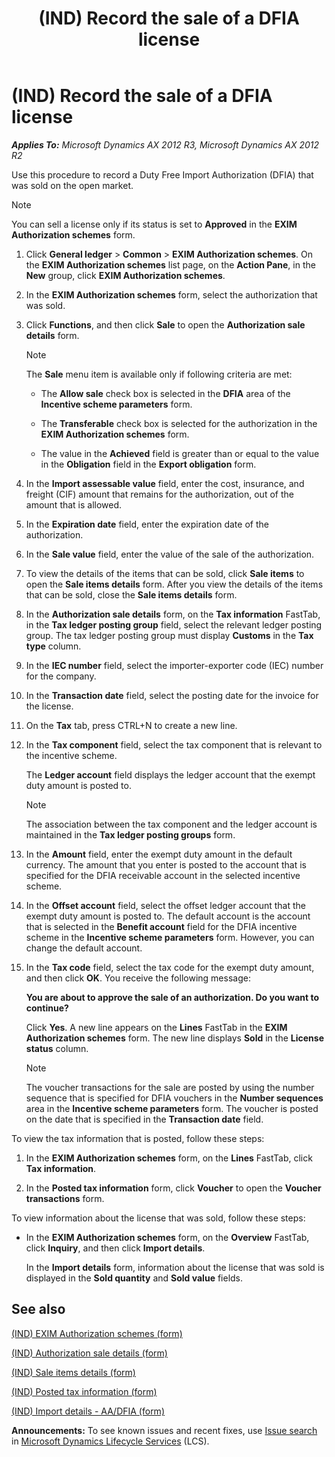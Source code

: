 ﻿---
title: (IND) Record the sale of a DFIA license
TOCTitle: (IND) Record the sale of a DFIA license
ms:assetid: b2f861bf-b296-426f-b517-72be9164acda
ms:mtpsurl: https://technet.microsoft.com/en-us/library/JJ664789(v=AX.60)
ms:contentKeyID: 49386119
ms.date: 04/18/2014
mtps_version: v=AX.60
f1_keywords:
- authorization
- (IND)
- India
- DFIA
- Sell
---

# (IND) Record the sale of a DFIA license 


_**Applies To:** Microsoft Dynamics AX 2012 R3, Microsoft Dynamics AX 2012 R2_

Use this procedure to record a Duty Free Import Authorization (DFIA) that was sold on the open market.


> [!NOTE]
> <P>You can sell a license only if its status is set to <STRONG>Approved</STRONG> in the <STRONG>EXIM Authorization schemes</STRONG> form.</P>



1.  Click **General ledger** \> **Common** \> **EXIM Authorization schemes**. On the **EXIM Authorization schemes** list page, on the **Action Pane**, in the **New** group, click **EXIM Authorization schemes**.

2.  In the **EXIM Authorization schemes** form, select the authorization that was sold.

3.  Click **Functions**, and then click **Sale** to open the **Authorization sale details** form.
    

    > [!NOTE]
    > <P>The <STRONG>Sale</STRONG> menu item is available only if following criteria are met:</P>
    > <UL>
    > <LI>
    > <P>The <STRONG>Allow sale</STRONG> check box is selected in the <STRONG>DFIA</STRONG> area of the <STRONG>Incentive scheme parameters</STRONG> form.</P>
    > <LI>
    > <P>The <STRONG>Transferable</STRONG> check box is selected for the authorization in the <STRONG>EXIM Authorization schemes</STRONG> form.</P>
    > <LI>
    > <P>The value in the <STRONG>Achieved</STRONG> field is greater than or equal to the value in the <STRONG>Obligation</STRONG> field in the <STRONG>Export obligation</STRONG> form.</P></LI></UL>



4.  In the **Import assessable value** field, enter the cost, insurance, and freight (CIF) amount that remains for the authorization, out of the amount that is allowed.

5.  In the **Expiration date** field, enter the expiration date of the authorization.

6.  In the **Sale value** field, enter the value of the sale of the authorization.

7.  To view the details of the items that can be sold, click **Sale items** to open the **Sale items details** form. After you view the details of the items that can be sold, close the **Sale items details** form.

8.  In the **Authorization sale details** form, on the **Tax information** FastTab, in the **Tax ledger posting group** field, select the relevant ledger posting group. The tax ledger posting group must display **Customs** in the **Tax type** column.

9.  In the **IEC number** field, select the importer-exporter code (IEC) number for the company.

10. In the **Transaction date** field, select the posting date for the invoice for the license.

11. On the **Tax** tab, press CTRL+N to create a new line.

12. In the **Tax component** field, select the tax component that is relevant to the incentive scheme.
    
    The **Ledger account** field displays the ledger account that the exempt duty amount is posted to.
    

    > [!NOTE]
    > <P>The association between the tax component and the ledger account is maintained in the <STRONG>Tax ledger posting groups</STRONG> form.</P>



13. In the **Amount** field, enter the exempt duty amount in the default currency. The amount that you enter is posted to the account that is specified for the DFIA receivable account in the selected incentive scheme.

14. In the **Offset account** field, select the offset ledger account that the exempt duty amount is posted to. The default account is the account that is selected in the **Benefit account** field for the DFIA incentive scheme in the **Incentive scheme parameters** form. However, you can change the default account.

15. In the **Tax code** field, select the tax code for the exempt duty amount, and then click **OK**. You receive the following message:
    
    **You are about to approve the sale of an authorization. Do you want to continue?**
    
    Click **Yes**. A new line appears on the **Lines** FastTab in the **EXIM Authorization schemes** form. The new line displays **Sold** in the **License status** column.
    

    > [!NOTE]
    > <P>The voucher transactions for the sale are posted by using the number sequence that is specified for DFIA vouchers in the <STRONG>Number sequences</STRONG> area in the <STRONG>Incentive scheme parameters</STRONG> form. The voucher is posted on the date that is specified in the <STRONG>Transaction date</STRONG> field.</P>



To view the tax information that is posted, follow these steps:

1.  In the **EXIM Authorization schemes** form, on the **Lines** FastTab, click **Tax information**.

2.  In the **Posted tax information** form, click **Voucher** to open the **Voucher transactions** form.

To view information about the license that was sold, follow these steps:

  - In the **EXIM Authorization schemes** form, on the **Overview** FastTab, click **Inquiry**, and then click **Import details**.
    
    In the **Import details** form, information about the license that was sold is displayed in the **Sold quantity** and **Sold value** fields.

## See also

[(IND) EXIM Authorization schemes (form)](https://technet.microsoft.com/en-us/library/jj664625\(v=ax.60\))

[(IND) Authorization sale details (form)](https://technet.microsoft.com/en-us/library/jj677924\(v=ax.60\))

[(IND) Sale items details (form)](https://technet.microsoft.com/en-us/library/jj710923\(v=ax.60\))

[(IND) Posted tax information (form)](https://technet.microsoft.com/en-us/library/jj664909\(v=ax.60\))

[(IND) Import details - AA/DFIA (form)](https://technet.microsoft.com/en-us/library/jj664632\(v=ax.60\))

  
**Announcements:** To see known issues and recent fixes, use [Issue search](http://go.microsoft.com/fwlink/?linkid=389258) in [Microsoft Dynamics Lifecycle Services](http://go.microsoft.com/fwlink/?linkid=306505) (LCS).


